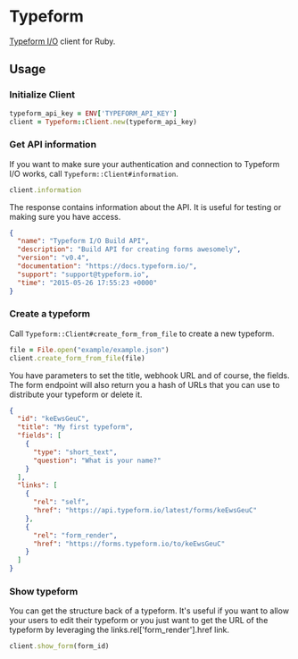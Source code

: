 # Typeform

[Typeform I/O](http://typeform.io/) client for Ruby.

## Usage

### Initialize Client

```ruby
typeform_api_key = ENV['TYPEFORM_API_KEY']
client = Typeform::Client.new(typeform_api_key)
```

### Get API information

If you want to make sure your authentication and connection to Typeform I/O works, call `Typeform::Client#information`.

```ruby
client.information
```

The response contains information about the API. It is useful for testing or making sure you have access.

```json
{
  "name": "Typeform I/O Build API",
  "description": "Build API for creating forms awesomely",
  "version": "v0.4",
  "documentation": "https://docs.typeform.io/",
  "support": "support@typeform.io",
  "time": "2015-05-26 17:55:23 +0000"
}
```

### Create a typeform

Call `Typeform::Client#create_form_from_file` to create a new typeform.

```ruby
file = File.open("example/example.json")
client.create_form_from_file(file)
```

You have parameters to set the title, webhook URL and of course, the fields. The form endpoint will also return you a hash of URLs that you can use to distribute your typeform or delete it.

```json
{
  "id": "keEwsGeuC",
  "title": "My first typeform",
  "fields": [
    {
      "type": "short_text",
      "question": "What is your name?"
    }
  ],
  "links": [
    {
      "rel": "self",
      "href": "https://api.typeform.io/latest/forms/keEwsGeuC"
    },
    {
      "rel": "form_render",
      "href": "https://forms.typeform.io/to/keEwsGeuC"
    }
  ]
}
```

### Show typeform

You can get the structure back of a typeform. It's useful if you want to allow your users to edit their typeform or you just want to get the URL of the typeform by leveraging the links.rel['form_render'].href link.

```ruby
client.show_form(form_id)
```
